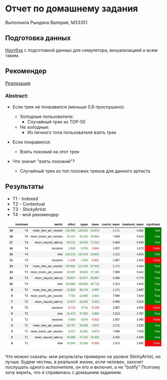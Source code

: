 # Отчет по домашнему задания
Выполнила Рындина Валерия, M33351


## Подготовка данных

[Ноутбук](jupyter/HomeworkValRun.ipynb) с подготовкой данных для симулятора, визуализацией и всем таким.

## Рекомендер

[Реализация](botify/botify/recommenders/valrunrecommender.py)

### Abstract:
* Если трек не понравился (меньше 0,6 прослушано):
  * Холодные пользователи:
    * Случайный трек из ТОР-50
  * Не холодные:
    * Из личного топа пользователя взять трек
* Если понравился:
  * Взять похожий на этот трек

  
* Что значит "взять похожий"?
  * Случайный трек из топ похожих треков для данного артиста

## Результаты

* T1 - Indexed
* T2 - Contextual
* T3 - StickyArtist
* T4 - мой рекомендер

![картиночка](result.jpg)

Что можно сказать: мои результаты примерно на уровне StickyArtist, но лучше. 
Будем честны, в реальной жизни, если человек, захочет послушать одного исполнителя, он его и включит, а не "botify"
Поэтому хочу верить, что я справилась с домашним заданием.
